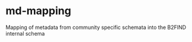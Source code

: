 md-mapping
==========

Mapping of metadata from community specific schemata into the B2FIND internal schema
